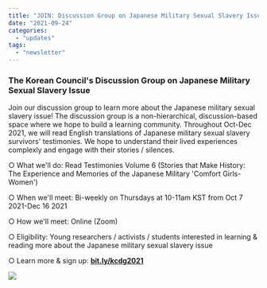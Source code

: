 ```yaml
---
title: "JOIN: Discussion Group on Japanese Military Sexual Slavery Issue"
date: "2021-09-24"
categories: 
  - "updates"
tags: 
  - "newsletter"
---
```


### **The Korean Council's Discussion Group on Japanese Military Sexual Slavery Issue**

Join our discussion group to learn more about the Japanese military sexual slavery issue! The discussion group is a non-hierarchical, discussion-based space where we hope to build a learning community. Throughout Oct-Dec 2021, we will read English translations of Japanese military sexual slavery survivors' testimonies. We hope to understand their lived experiences complexly and engage with their stories / silences.

○ What we'll do: Read Testimonies Volume 6 (Stories that Make History: The Experience and Memories of the Japanese Military 'Comfort Girls-Women')

○ When we'll meet: Bi-weekly on Thursdays at 10-11am KST from Oct 7 2021-Dec 16 2021

○ How we'll meet: Online (Zoom)

○ Eligibility: Young researchers / activists / students interested in learning & reading more about the Japanese military sexual slavery issue

○ Learn more & sign up: **[bit.ly/kcdg2021](http://bit.ly/kcdg2021)**

![](https://r2.womenandwar.net/2021/09/7857AB18-D2E6-49A8-8C83-CDA1C503D85D-1024x1024.png)
